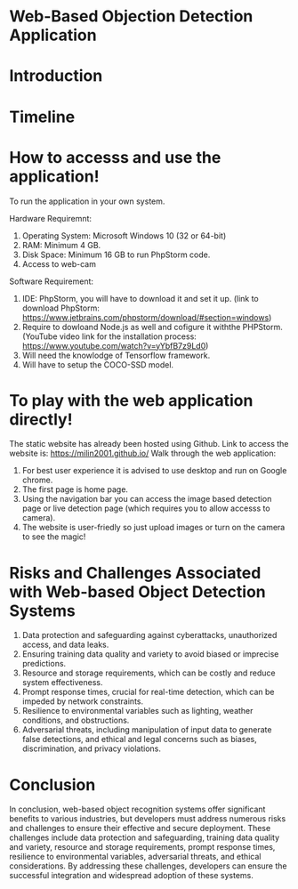# Web-Based Objection Detection Application

# Introduction

# Timeline
# How to accesss and use the application!
To run the application in your own system.

Hardware Requiremnt:
1. Operating System: Microsoft Windows 10 (32 or 64-bit) 
2. RAM: Minimum 4 GB.
3. Disk Space: Minimum 16 GB to run PhpStorm code.
4. Access to web-cam

Software Requirement:
1. IDE: PhpStorm, you will have to download it and set it up. (link to download PhpStorm: https://www.jetbrains.com/phpstorm/download/#section=windows)
2. Require to dowloand Node.js as well and cofigure it withthe PHPStorm. (YouTube video link for the installation process: https://www.youtube.com/watch?v=yYbfB7z9Ld0)
3. Will need the knowlodge of Tensorflow framework.
4. Will have to setup the COCO-SSD model.

# To play with the web application directly!
The static website has already been hosted using Github. Link to access the website is: https://milin2001.github.io/
Walk through the web application:
1. For best user experience it is advised to use desktop and run on Google chrome.
2. The first page is home page.
3. Using the navigation bar you can access the image based detection page or live detection page (which requires you to allow accesss to camera).
4. The website is user-friedly so just upload images or turn on the camera to see the magic!



# Risks and Challenges Associated with Web-based Object Detection Systems

1. Data protection and safeguarding against cyberattacks, unauthorized access, and data leaks.
2. Ensuring training data quality and variety to avoid biased or imprecise predictions.
3. Resource and storage requirements, which can be costly and reduce system effectiveness.
4. Prompt response times, crucial for real-time detection, which can be impeded by network constraints.
5. Resilience to environmental variables such as lighting, weather conditions, and obstructions.
6. Adversarial threats, including manipulation of input data to generate false detections, and ethical and legal concerns such as biases, discrimination, and privacy violations.

# Conclusion
 In conclusion, web-based object recognition systems offer significant benefits to various industries, but developers must address numerous risks and challenges to ensure their effective and secure deployment. These challenges include data protection and safeguarding, training data quality and variety, resource and storage requirements, prompt response times, resilience to environmental variables, adversarial threats, and ethical considerations. By addressing these challenges, developers can ensure the successful integration and widespread adoption of these systems.
